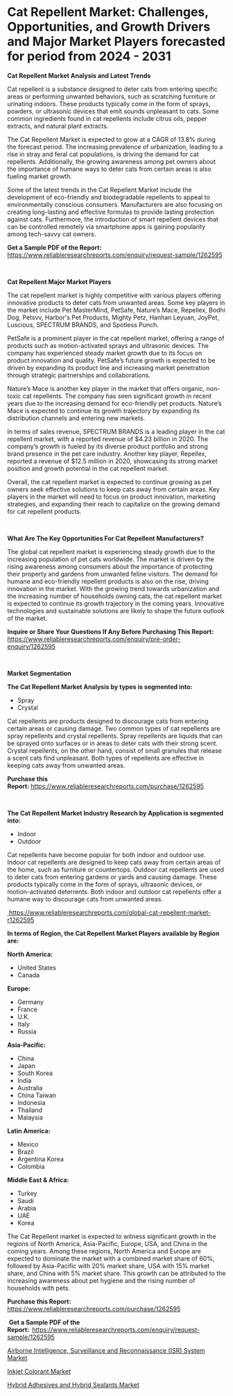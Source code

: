 <p><h1>Cat Repellent Market: Challenges, Opportunities, and Growth Drivers and Major Market Players forecasted for period from 2024 - 2031</h1></p><p><strong>Cat Repellent Market Analysis and Latest Trends</strong></p>
<p><p>Cat repellent is a substance designed to deter cats from entering specific areas or performing unwanted behaviors, such as scratching furniture or urinating indoors. These products typically come in the form of sprays, powders, or ultrasonic devices that emit sounds unpleasant to cats. Some common ingredients found in cat repellents include citrus oils, pepper extracts, and natural plant extracts.</p><p>The Cat Repellent Market is expected to grow at a CAGR of 13.8% during the forecast period. The increasing prevalence of urbanization, leading to a rise in stray and feral cat populations, is driving the demand for cat repellents. Additionally, the growing awareness among pet owners about the importance of humane ways to deter cats from certain areas is also fueling market growth.</p><p>Some of the latest trends in the Cat Repellent Market include the development of eco-friendly and biodegradable repellents to appeal to environmentally conscious consumers. Manufacturers are also focusing on creating long-lasting and effective formulas to provide lasting protection against cats. Furthermore, the introduction of smart repellent devices that can be controlled remotely via smartphone apps is gaining popularity among tech-savvy cat owners.</p></p>
<p><strong>Get a Sample PDF of the Report:&nbsp;</strong> <a href="https://www.reliableresearchreports.com/enquiry/request-sample/1262595">https://www.reliableresearchreports.com/enquiry/request-sample/1262595</a></p>
<p>&nbsp;</p>
<p><strong>Cat Repellent Major Market Players</strong></p>
<p><p>The cat repellent market is highly competitive with various players offering innovative products to deter cats from unwanted areas. Some key players in the market include Pet MasterMind, PetSafe, Nature’s Mace, Repellex, Bodhi Dog, Petsvv, Harbor's Pet Products, Mighty Petz, Hanhan Leyuan, JoyPet, Luscious, SPECTRUM BRANDS, and Spotless Punch.</p><p>PetSafe is a prominent player in the cat repellent market, offering a range of products such as motion-activated sprays and ultrasonic devices. The company has experienced steady market growth due to its focus on product innovation and quality. PetSafe’s future growth is expected to be driven by expanding its product line and increasing market penetration through strategic partnerships and collaborations.</p><p>Nature’s Mace is another key player in the market that offers organic, non-toxic cat repellents. The company has seen significant growth in recent years due to the increasing demand for eco-friendly pet products. Nature’s Mace is expected to continue its growth trajectory by expanding its distribution channels and entering new markets.</p><p>In terms of sales revenue, SPECTRUM BRANDS is a leading player in the cat repellent market, with a reported revenue of $4.23 billion in 2020. The company’s growth is fueled by its diverse product portfolio and strong brand presence in the pet care industry. Another key player, Repellex, reported a revenue of $12.5 million in 2020, showcasing its strong market position and growth potential in the cat repellent market.</p><p>Overall, the cat repellent market is expected to continue growing as pet owners seek effective solutions to keep cats away from certain areas. Key players in the market will need to focus on product innovation, marketing strategies, and expanding their reach to capitalize on the growing demand for cat repellent products.</p></p>
<p>&nbsp;</p>
<p><strong>What Are The Key Opportunities For Cat Repellent Manufacturers?</strong></p>
<p><p>The global cat repellent market is experiencing steady growth due to the increasing population of pet cats worldwide. The market is driven by the rising awareness among consumers about the importance of protecting their property and gardens from unwanted feline visitors. The demand for humane and eco-friendly repellent products is also on the rise, driving innovation in the market. With the growing trend towards urbanization and the increasing number of households owning cats, the cat repellent market is expected to continue its growth trajectory in the coming years. Innovative technologies and sustainable solutions are likely to shape the future outlook of the market.</p></p>
<p><strong>Inquire or Share Your Questions If Any Before Purchasing This Report:</strong> <a href="https://www.reliableresearchreports.com/enquiry/pre-order-enquiry/1262595">https://www.reliableresearchreports.com/enquiry/pre-order-enquiry/1262595</a></p>
<p>&nbsp;</p>
<p><strong>Market Segmentation</strong></p>
<p><strong>The Cat Repellent Market Analysis by types is segmented into:</strong></p>
<p><ul><li>Spray</li><li>Crystal</li></ul></p>
<p><p>Cat repellents are products designed to discourage cats from entering certain areas or causing damage. Two common types of cat repellents are spray repellents and crystal repellents. Spray repellents are liquids that can be sprayed onto surfaces or in areas to deter cats with their strong scent. Crystal repellents, on the other hand, consist of small granules that release a scent cats find unpleasant. Both types of repellents are effective in keeping cats away from unwanted areas.</p></p>
<p><strong>Purchase this Report:&nbsp;</strong><a href="https://www.reliableresearchreports.com/purchase/1262595">https://www.reliableresearchreports.com/purchase/1262595</a></p>
<p>&nbsp;</p>
<p><strong>The Cat Repellent Market Industry Research by Application is segmented into:</strong></p>
<p><ul><li>Indoor</li><li>Outdoor</li></ul></p>
<p><p>Cat repellents have become popular for both indoor and outdoor use. Indoor cat repellents are designed to keep cats away from certain areas of the home, such as furniture or countertops. Outdoor cat repellents are used to deter cats from entering gardens or yards and causing damage. These products typically come in the form of sprays, ultrasonic devices, or motion-activated deterrents. Both indoor and outdoor cat repellents offer a humane way to discourage cats from unwanted areas.</p></p>
<p><a href="https://www.reliableresearchreports.com/global-cat-repellent-market-r1262595">&nbsp;https://www.reliableresearchreports.com/global-cat-repellent-market-r1262595</a></p>
<p><strong>In terms of Region, the Cat Repellent Market Players available by Region are:</strong></p>
<p>
    <p> <strong> North America: </strong>
        <ul>
            <li>United States</li>
            <li>Canada</li>
        </ul>
        </p> 
    <p> <strong> Europe: </strong>
        <ul>
            <li>Germany</li>
            <li>France</li>
            <li>U.K.</li>
            <li>Italy</li>
            <li>Russia</li>
        </ul>
        </p> 
    <p> <strong> Asia-Pacific: </strong>
        <ul>
            <li>China</li>
            <li>Japan</li>
            <li>South Korea</li>
            <li>India</li>
            <li>Australia</li>
            <li>China Taiwan</li>
            <li>Indonesia</li>
            <li>Thailand</li>
            <li>Malaysia</li>
        </ul>
        </p> 
    <p> <strong> Latin America: </strong>
        <ul>
            <li>Mexico</li>
            <li>Brazil</li>
            <li>Argentina Korea</li>
            <li>Colombia</li>
        </ul>
        </p> 
    <p> <strong> Middle East & Africa: </strong>
        <ul>
            <li>Turkey</li>
            <li>Saudi</li>
            <li>Arabia</li>
            <li>UAE</li>
            <li>Korea</li>
        </ul>
    </p>
    </p>
<p><p>The Cat Repellent market is expected to witness significant growth in the regions of North America, Asia-Pacific, Europe, USA, and China in the coming years. Among these regions, North America and Europe are expected to dominate the market with a combined market share of 60%, followed by Asia-Pacific with 20% market share, USA with 15% market share, and China with 5% market share. This growth can be attributed to the increasing awareness about pet hygiene and the rising number of households with pets.</p></p>
<p><strong>Purchase this Report: </strong><a href="https://www.reliableresearchreports.com/purchase/1262595">https://www.reliableresearchreports.com/purchase/1262595</a></p>
<p>&nbsp;<strong>Get a Sample PDF of the Report:&nbsp;&nbsp;</strong><a href="https://www.reliableresearchreports.com/enquiry/request-sample/1262595">https://www.reliableresearchreports.com/enquiry/request-sample/1262595</a></p>
<p><strong></strong></p>
<p><p><a href="https://view.publitas.com/reportprime-1/airborne-intelligence-surveillance-and-reconnaissance-isr-system-market-size-share-analysis-growth-trends-forecasts-2024-2031/">Airborne Intelligence, Surveillance and Reconnaissance (ISR) System Market</a></p><p><a href="https://github.com/ZackaryHalvorson2023/Market-Research-Report-List-1/blob/main/inkjet-colorant-market.md">Inkjet Colorant Market</a></p><p><a href="https://github.com/AnnChovey2023/Market-Research-Report-List-1/blob/main/hybrid-adhesives-and-hybrid-sealants-market.md">Hybrid Adhesives and Hybrid Sealants Market</a></p></p>